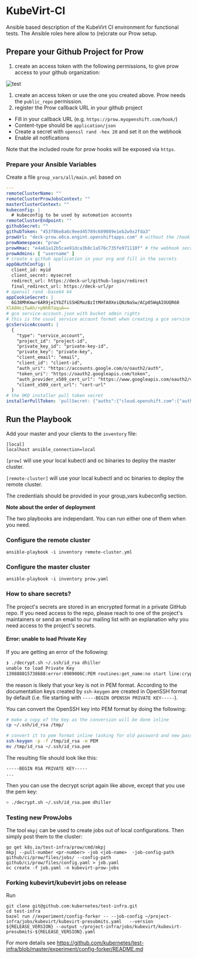 # KubeVirt-CI

Ansible based description of the KubeVirt CI environment for functional tests.
The Ansible roles here allow to (re)crate our Prow setup.

## Prepare your Github Project for Prow

1. create an access token with the following permissions, to give prow access
   to your github organization:

![test](personal_access_token.png)

1. create an access token or use the one you created above. Prow needs the
   `public_repo` permission.
2. register the Prow callback URL in your github project

 * Fill in your callback URL (e.g. `https://prow.myopenshift.com/hook/`)
 * Content-type should be `application/json`
 * Create a secret with `openssl rand -hex 20` and set it on the webhook
 * Enable all notifications

Note that the included route for prow hooks will be exposed via `https`.

### Prepare your Ansible Variables

Create a file `group_vars/all/main.yml` based on

```yaml
---
remoteClusterName: ""
remoteClusterProwJobsContext: ""
masterClusterContext: ""
kubeconfig: |
  # kubeconfig to be used by automation accounts
remoteClusterEndpoint: ""
githubSecret: ""
githubToken: "453f86e8a6c9eed45789c689089e1eb2w9x2fda3"
prowUrl: "deck-prow.e8ca.engint.openshiftapps.com" # without the /hook subpath
prowNamespace: "prow"
prowHmac: "e4a61a12b5cae91dca3b8c1a576c735fe971110f" # the webhook secret generated
prowAdmins: [ "username" ]
# create a github application in your org and fill in the secrets
appOAuthConfig: |
  client_id: myid
  client_secret: mysecret
  redirect_url: https://deck-url/github-login/redirect
  final_redirect_url: https://deck-url/pr
# openssl rand -base64 64
appCookieSecret: |
  6G38MhKmwr6AR9je1YbZfiSSHEMazBzItMHfA0XeiQNzNaSw/ACp05WqAIOUQR60
XlA8HciTwAh/+pNhR7aquA==
# gce service-account.json with bucket admin rights
# this is the usual service account format when creating a gce service account
gcsServiceAccount: |
  {
    "type": "service_account",
    "project_id": "project-id",
    "private_key_id": "private-key-id",
    "private_key": "private-key",
    "client_email": "email",
    "client_id": "client-id",
    "auth_uri": "https://accounts.google.com/o/oauth2/auth",
    "token_uri": "https://oauth2.googleapis.com/token",
    "auth_provider_x509_cert_url": "https://www.googleapis.com/oauth2/v1/certs",
    "client_x509_cert_url": "cert-url"
  }
# the OKD installer pull token secret
installerPullToken: 'pullSecret: {"auths":{"cloud.openshift.com":{"auth":"test","email":"test@test.com"},"quay.io":{"auth":"test","email":"test@test.com"}}}'
```

## Run the Playbook

Add your master and your clients to the `inventory` file:

```
[local]
localhost ansible_connection=local
```

`[prow]` will use your local kubectl and oc binaries to deploy the master cluster.

`[remote-cluster]` will use your local kubectl and oc binaries to deploy the remote cluster.

The credentials should be provided in your group_vars kubeconfig section.

<b>Note about the order of deployment</b>

The two playbooks are independant. You can run either one of them when you need.

### Configure the remote cluster

```
ansible-playbook -i inventory remote-cluster.yml
```

### Configure the master cluster


```
ansible-playbook -i inventory prow.yaml
```

### How to share secrets?

The project's secrets are stored in an encrypted format in a private GitHub repo.
If you need access to the repo, please reach to one of the project's maintainers
or send an email to our mailing list with an explanation why you need access to
the project's secrets. 

#### Error: unable to load Private Key
If you are getting an error of the following:

```bash
❯ ./decrypt.sh ~/.ssh/id_rsa dhiller
unable to load Private Key
139888015738688:error:0909006C:PEM routines:get_name:no start line:crypto/pem/pem_lib.c:745:Expecting: ANY PRIVATE KEY
```

the reason is likely that your key is not in PEM format. According to the documentation keys created by `ssh-keygen` are created in OpenSSH format by default (i.e. file starting with `-----BEGIN OPENSSH PRIVATE KEY-----`).

You can convert the OpenSSH key into PEM format by doing the following:

```bash
# make a copy of the key as the conversion will be done inline
cp ~/.ssh/id_rsa /tmp/

# convert it to pem format inline (asking for old password and new password)
ssh-keygen -p -f /tmp/id_rsa -m PEM
mv /tmp/id_rsa ~/.ssh/id_rsa.pem
```
The resulting file should look like this:

```bash
-----BEGIN RSA PRIVATE KEY-----
...
```

Then you can use the decrypt script again like above, except that you use the pem key:

```bash
> ./decrypt.sh ~/.ssh/id_rsa.pem dhiller
```

### Testing new ProwJobs

The tool `mkpj` can be used to create jobs out of local configurations. Then
simply post them to the cluster:

```
go get k8s.io/test-infra/prow/cmd/mkpj
mkpj --pull-number <pr-number> -job <job-name>  -job-config-path github/ci/prow/files/jobs/ --config-path github/ci/prow/files/config.yaml > job.yaml
oc create -f job.yaml -n kubevirt-prow-jobs
```

### Forking kubevirt/kubevirt jobs on release

Run

```
git clone git@github.com:kubernetes/test-infra.git
cd test-infra
bazel run //experiment/config-forker -- --job-config ~/project-infra/jobs/kubevirt/kubevirt-presubmits.yaml   --version ${RELEASE_VERSION} --output ~/project-infra/jobs/kubevirt/kubevirt-presubmits-${RELEASE_VERSION}.yaml
```

For more details see https://github.com/kubernetes/test-infra/blob/master/experiment/config-forker/README.md
